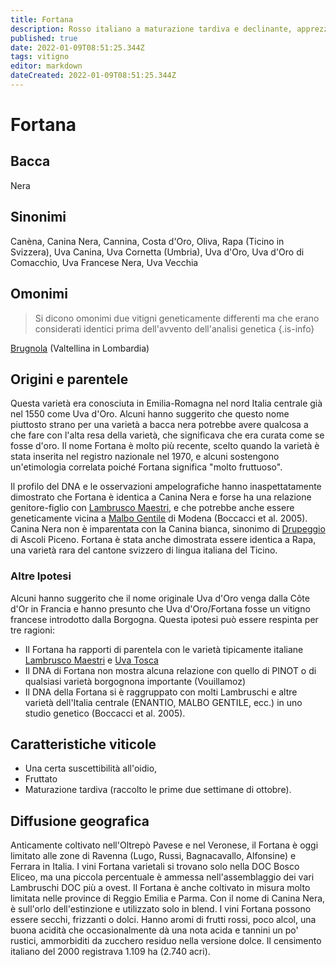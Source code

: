 ```yaml
---
title: Fortana
description: Rosso italiano a maturazione tardiva e declinante, apprezzato per le sue alte rese.
published: true
date: 2022-01-09T08:51:25.344Z
tags: vitigno
editor: markdown
dateCreated: 2022-01-09T08:51:25.344Z
---
```


# Fortana

## Bacca
Nera

## Sinonimi
Canèna, Canina Nera, Cannina, Costa d'Oro, Oliva, Rapa (Ticino in Svizzera), Uva Canina, Uva Cornetta (Umbria), Uva d'Oro, Uva d'Oro di Comacchio, Uva Francese Nera, Uva Vecchia

## Omonimi
> Si dicono omonimi due vitigni geneticamente differenti ma che erano considerati identici prima dell'avvento dell'analisi genetica
{.is-info}

[Brugnola](/vitigni/Italia/bacca-nera/brugnola) (Valtellina in Lombardia)

## Origini e parentele
Questa varietà era conosciuta in Emilia-Romagna nel nord Italia centrale già nel 1550 come Uva d'Oro. Alcuni hanno suggerito che questo nome piuttosto strano per una varietà a bacca nera potrebbe avere qualcosa a che fare con l'alta resa della varietà, che significava che era curata come se fosse d'oro. Il nome Fortana è molto più recente, scelto quando la varietà è stata inserita nel registro nazionale nel 1970, e alcuni sostengono un'etimologia correlata poiché Fortana significa "molto fruttuoso".

Il profilo del DNA e le osservazioni ampelografiche hanno inaspettatamente dimostrato che Fortana è identica a Canina Nera e forse ha una relazione genitore-figlio con [Lambrusco Maestri](/vitigni/Italia/bacca-nera/lambrusco-maestri), e che potrebbe anche essere geneticamente vicina a [Malbo Gentile](/vitigni/Italia/bacca-nera/malbo-gentile) di Modena (Boccacci et al. 2005). Canina Nera non è imparentata con la Canina bianca, sinonimo di [Drupeggio](/vitigni/Italia/bacca-nera/drupeggio) di Ascoli Piceno. Fortana è stata anche dimostrata essere identica a Rapa, una varietà rara del cantone svizzero di lingua italiana del Ticino.

### Altre Ipotesi

Alcuni hanno suggerito che il nome originale Uva d'Oro venga dalla Côte d'Or in Francia e hanno presunto che Uva d'Oro/Fortana fosse un vitigno francese introdotto dalla Borgogna. Questa ipotesi può essere respinta per tre ragioni:

- Il Fortana ha rapporti di parentela con le varietà tipicamente italiane [Lambrusco Maestri](/vitigni/Italia/bacca-nera/lambrusco-maestri) e [Uva Tosca](/vitigni/Italia/bacca-nera/uva-tosca)
- Il DNA di Fortana non mostra alcuna relazione con quello di PINOT o di qualsiasi varietà borgognona importante (Vouillamoz)
- Il DNA della Fortana si è raggruppato con molti Lambruschi e altre varietà dell'Italia centrale (ENANTIO, MALBO GENTILE, ecc.) in uno studio genetico (Boccacci et al. 2005).

## Caratteristiche viticole
- Una certa suscettibilità all'oidio, 
- Fruttato
- Maturazione tardiva (raccolto le prime due settimane di ottobre).

## Diffusione geografica

Anticamente coltivato nell'Oltrepò Pavese e nel Veronese, il Fortana è oggi limitato alle zone di Ravenna (Lugo, Russi, Bagnacavallo, Alfonsine) e Ferrara in Italia. I vini Fortana varietali si trovano solo nella DOC Bosco Eliceo, ma una piccola percentuale è ammessa nell'assemblaggio dei vari Lambruschi DOC più a ovest. Il Fortana è anche coltivato in misura molto limitata nelle province di Reggio Emilia e Parma. Con il nome di Canina Nera, è sull'orlo dell'estinzione e utilizzato solo in blend. I vini Fortana possono essere secchi, frizzanti o dolci. Hanno aromi di frutti rossi, poco alcol, una buona acidità che occasionalmente dà una nota acida e tannini un po' rustici, ammorbiditi da zucchero residuo nella versione dolce. Il censimento italiano del 2000 registrava 1.109 ha (2.740 acri).